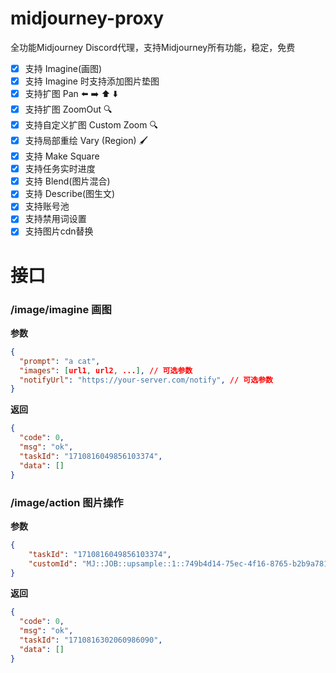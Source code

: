 # midjourney-proxy
全功能Midjourney Discord代理，支持Midjourney所有功能，稳定，免费


- [x] 支持 Imagine(画图)
- [x] 支持 Imagine 时支持添加图片垫图
- [x] 支持扩图 Pan ⬅️ ➡️ ⬆️ ⬇️
- [x] 支持扩图 ZoomOut 🔍
- [x] 支持自定义扩图 Custom Zoom 🔍
- [x] 支持局部重绘 Vary (Region) 🖌
- [x] 支持 Make Square
- [x] 支持任务实时进度
- [x] 支持 Blend(图片混合)
- [x] 支持 Describe(图生文)
- [x] 支持账号池
- [x] 支持禁用词设置
- [x] 支持图片cdn替换

# 接口

### /image/imagine 画图

**参数**

```json
{
  "prompt": "a cat",
  "images": [url1, url2, ...], // 可选参数
  "notifyUrl": "https://your-server.com/notify", // 可选参数
}
```

**返回**
```json
{
  "code": 0,
  "msg": "ok",
  "taskId": "1710816049856103374",
  "data": []
}
```

### /image/action 图片操作

**参数**

```json
{
    "taskId": "1710816049856103374",
    "customId": "MJ::JOB::upsample::1::749b4d14-75ec-4f16-8765-b2b9a78125fb"
}
```

**返回**
```json
{
  "code": 0,
  "msg": "ok",
  "taskId": "1710816302060986090",
  "data": []
}
```

### 
